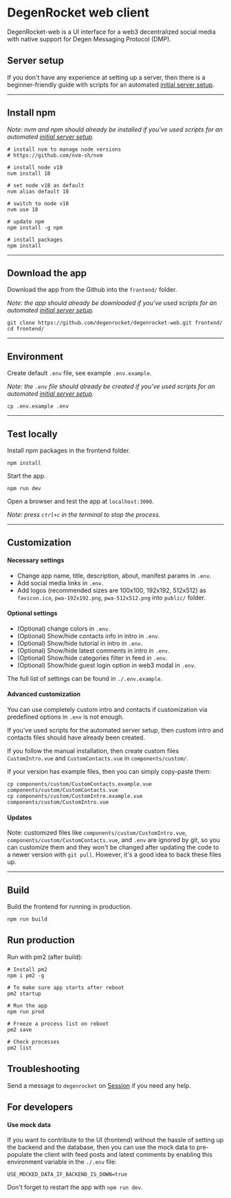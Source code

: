 # DegenRocket web client

DegenRocket-web is a UI interface for a web3 decentralized social media with native support for Degen Messaging Protocol (DMP).

## Server setup

If you don't have any experience at setting up a server, then there is a beginner-friendly guide with scripts for an automated [initial server setup](https://github.com/degenrocket/degenrocket-scripts).

---

## Install npm

*Note: nvm and npm should already be installed if you've used scripts for an automated [initial server setup](https://github.com/degenrocket/degenrocket-scripts).*

```
# install nvm to manage node versions
# https://github.com/nvm-sh/nvm

# install node v18
nvm install 18

# set node v18 as default
nvm alias default 18

# switch to node v18
nvm use 18

# update npm
npm install -g npm

# install packages
npm install
```

---

## Download the app

Download the app from the Github into the `frontend/` folder.

*Note: the app should already be downloaded if you've used scripts for an automated [initial server setup](https://github.com/degenrocket/degenrocket-scripts).*

```
git clone https://github.com/degenrocket/degenrocket-web.git frontend/
cd frontend/
```

---

## Environment

Create default `.env` file, see example `.env.example`.

*Note: the `.env` file should already be created if you've used scripts for an automated [initial server setup](https://github.com/degenrocket/degenrocket-scripts).*

```
cp .env.example .env
```

---

## Test locally

Install npm packages in the frontend folder.

```
npm install
```

Start the app.

```
npm run dev
```

Open a browser and test the app at `localhost:3000`.

*Note: press `ctrl+c` in the terminal to stop the process.* 

---

## Customization

#### Necessary settings

- Change app name, title, description, about, manifest params in `.env`.
- Add social media links in `.env`.
- Add logos (recommended sizes are 100x100, 192x192, 512x512) as `favicon.ico`, `pwa-192x192.png`, `pwa-512x512.png` into `public/` folder.

#### Optional settings

- (Optional) change colors in `.env`.
- (Optional) Show/hide contacts info in intro in `.env`.
- (Optional) Show/hide tutorial in intro in `.env`.
- (Optional) Show/hide latest comments in intro in `.env`.
- (Optional) Show/hide categories filter in feed in `.env`.
- (Optional) Show/hide guest login option in web3 modal in `.env`.

The full list of settings can be found in `./.env.example`.

#### Advanced customization

You can use completely custom intro and contacts if customization
via predefined options in `.env` is not enough.

If you've used scripts for the automated server setup, then custom
intro and contacts files should have already been created.

If you follow the manual installation, then create custom files
`CustomIntro.vue` and `CustomContacts.vue` in `components/custom/`.

If your version has example files, then you can simply copy-paste them:

```
cp components/custom/CustomContacts.example.vue components/custom/CustomContacts.vue
cp components/custom/CustomIntro.example.vue components/custom/CustomIntro.vue
```

#### Updates

Note: customized files like `components/custom/CustomIntro.vue`, `components/custom/CustomContacts.vue`, and `.env` are ignored by git, so you can customize them and they won't be changed after updating the code to a newer version with `git pull`. However, it's a good idea to back these files up.

---

## Build

Build the frontend for running in production.

```
npm run build
```

## Run production

Run with pm2 (after build):

```
# Install pm2
npm i pm2 -g

# To make sure app starts after reboot
pm2 startup

# Run the app
npm run prod

# Freeze a process list on reboot
pm2 save

# Check processes
pm2 list
```

## Troubleshooting

Send a message to `degenrocket` on [Session](https://getsession.org) if you need any help.

## For developers

#### Use mock data

If you want to contribute to the UI (frontend) without the
hassle of setting up the backend and the database, then you
can use the mock data to pre-populate the client with feed
posts and latest comments by enabling this environment
variable in the `./.env` file:

```
USE_MOCKED_DATA_IF_BACKEND_IS_DOWN=true
```

Don't forget to restart the app with `npm run dev`.
